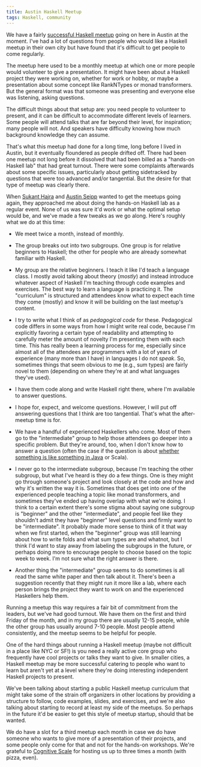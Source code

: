 ```yaml
---
title: Austin Haskell Meetup
tags: Haskell, community
---
```


We have a fairly [successful Haskell meetup](https://www.meetup.com/ATX-Haskell/) going on here in Austin at the moment. I've had a lot of questions from people who would like a Haskell meetup in their own city but have found that it's difficult to get people to come regularly.

The meetup here used to be a monthly meetup at which one or more people would volunteer to give a presentation. It might have been about a Haskell project they were working on, whether for work or hobby, or maybe a presentation about some concept like RankNTypes or monad transformers. But the general format was that someone was presenting and everyone else was listening, asking questions.

The difficult things about that setup are: you need people to volunteer to present, and it can be difficult to accommodate different levels of learners. Some people will attend talks that are far beyond their level, for inspiration; many people will not. And speakers have difficulty knowing how much background knowledge they can assume.

That's what this meetup had done for a long time, long before I lived in Austin, but it eventually floundered as people drifted off. There had been one meetup not long before it dissolved that had been billed as a "hands-on Haskell lab" that had great turnout. There were some complaints afterwards about some specific issues, particularly about getting sidetracked by questions that were too advanced and/or tangential. But the desire for that type of meetup was clearly there.

When [Sukant Hajra](https://twitter.com/shajra) and [Austin Seipp](https://twitter.com/stdlib) wanted to get the meetups going again, they approached me about doing the hands-on Haskell lab as a regular event. None of us was sure it'd work or what the optimal setup would be, and we've made a few tweaks as we go along. Here's roughly what we do at this time:  

- We meet twice a month, instead of monthly.

- The group breaks out into two subgroups. One group is for relative beginners to Haskell; the other for people who are already somewhat familiar with Haskell.  

- My group are the relative beginners. I teach it like I'd teach a language class. I mostly avoid talking about theory (*mostly*) and instead introduce whatever aspect of Haskell I'm teaching through code examples and exercises. The best way to learn a language is practicing it. The "curriculum" is structured and attendees know what to expect each time they come (mostly) and know it will be building on the last meetup's content.

- I try to write what I think of as *pedagogical code* for these. Pedagogical code differs in some ways from how I might write real code, because I'm explicitly favoring a certain type of readability and attempting to carefully meter the amount of novelty I'm presenting them with each time. This has really been a learning process for me, especially since almost all of the attendees are programmers with a lot of years of experience (many more than I have) in languages I do not *speak*. So, sometimes things that seem obvious to me (e.g., sum types) are fairly novel to them (depending on where they're at and what languages they've used).

- I have them code along and write Haskell right there, where I'm available to answer questions.  

- I hope for, expect, and welcome questions. However, I will put off answering questions that I think are too tangential. That's what the after-meetup time is for.    

- We have a handful of experienced Haskellers who come. Most of them go to the "intermediate" group to help those attendees go deeper into a specific problem. But they're around, too, when I don't know how to answer a question (often the case if the question is about [whether something is like something in Java](https://joyofhaskell.com/posts/2017-03-15-typeclasses-in-translation.html) or Scala).   

- I never go to the intermediate subgroup, because I'm teaching the other subgroup, but what I've heard is they do a few things. One is they might go through someone's project and look closely at the code and how and why it's written the way it is. Sometimes that does get into one of the experienced people teaching a topic like monad transformers, and sometimes they've ended up having overlap with what we're doing. I think to a certain extent there's some stigma about saying one subgroup is "beginner" and the other "intermediate", and people feel like they shouldn't admit they have "beginner" level questions and firmly want to be "intermediate". It probably made more sense to think of it that way when we first started, when the "beginner" group was still learning about how to write folds and what sum types are and whatnot, but I think I'd want to stay away from labeling the subgroups in the future, or perhaps doing more to encourage people to choose based on the topic week to week. I'm not sure what the right answer is there.  

- Another thing the "intermediate" group seems to do sometimes is all read the same white paper and then talk about it. There's been a suggestion recently that they might run it more like a lab, where each person brings the project they want to work on and the experienced Haskellers help them.  

Running a meetup this way requires a fair bit of commitment from the leaders, but we've had good turnout. We have them on the first and third Friday of the month, and in my group there are usually 12-15 people, while the other group has usually around 7-10 people. Most people attend consistently, and the meetup seems to be helpful for people.

One of the hard things about running a Haskell meetup (maybe not difficult in a place like NYC or SF!) is you need a really active core group who frequently have cool projects or talks they want to give. In smaller cities, a Haskell meetup may be more successful catering to people who want to learn but aren't yet at a level where they're doing interesting independent Haskell projects to present.

We've been talking about starting a public Haskell meetup curriculum that might take some of the strain off organizers in other locations by providing a structure to follow, code examples, slides, and exercises, and we're also talking about starting to record at least my side of the meetups. So perhaps in the future it'd be easier to get this style of meetup startup, should that be wanted.

We do have a slot for a third meetup each month in case we do have someone who wants to give more of a presentation of their projects, and some people only come for that and not for the hands-on workshops. We're grateful to [Cognitive Scale](https://www.cognitivescale.com/) for hosting us up to three times a month (with pizza, even).
